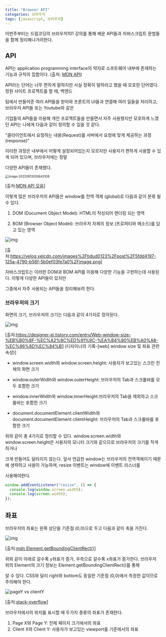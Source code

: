 ```yaml
---
title: "Browser API"
categories: 브라우저
tags: [javascript, 브라우저]
---
```


이번주부터는 드림코딩의 브라우저101 강의를 통해 배운 API들과 자바스크립트 문법들을 함께 정리해나가려한다.

## API

API는 application programming interface의 약자로 소프트웨어 내부에 존재하는 기능과 규칙의 집합이다. (출처: [MDN API](https://developer.mozilla.org/ko/docs/Glossary/API))

API라는 단어는 너무 편하게 말하지만 사실 정확히 말하라고 했을 때 모호한 단어였다. 청원 사이트 프로젝트를 할 때, 백엔드

팀에서 만들어준 여러 API들을 받아와 프론트의 UI들과 연결해 여러 일들을 처리하고, 브라우저 API들 또는 Youtube와 같은

기업들의 API들을 이용해 개인 프로젝트들을 만들면서 자주 사용했지만 모호하게 느꼈던 API는 나에게 다음과 같이 정의할 수 있을 것 같다.

"클라이언트에서 요청하는 내용(Request)를 서버에서 요청에 맞게 제공하는 과정(response)"

이러한 과정은 내부에서 어떻게 설정되어있는지 모르지만 사용자가 편하게 사용할 수 있게 되어 있으며, 브라우저에는 정말

다양한 API들이 존재했다.

<img src="C:\Users\juni2\projects\choi2021.github.io\choi2021.github.io\images\2022-09-12-TIL\image-20220913030643108.png" alt="image-20220913030643108" style="zoom:70%;" />

[출처:[MDN API 모음](https://developer.mozilla.org/ko/docs/Web/API#%EA%B0%99%EC%9D%B4_%EB%B3%B4%EA%B8%B0)]

이렇게 많은 브라우저의 API들은 window를 전역 객체 (global)로 다음과 같이 분류 될 수 있다.

1. DOM (Document Object Model): HTML이 작성되어 렌더링 되는 영역

2. BOM (Browser Object Model): 브라우저 자체의 정보 (프로퍼티와 메소드)를 담고 있는 영역

![img](https://velog.velcdn.com/images%2Ftjdud0123%2Fpost%2F5fdd4197-125a-4790-b56f-5b0ef03fe7a0%2Fimage.png)

[출처:https://velog.velcdn.com/images%2Ftjdud0123%2Fpost%2F5fdd4197-125a-4790-b56f-5b0ef03fe7a0%2Fimage.png]

자바스크립트는 이러한 DOM과 BOM API를 이용해 다양한 기능을 구현하는데 사용된다. 이렇게 다양한 API들이 있지만

그중에서 자주 사용되는 API들을 정리해보려 한다.

### 브라우저의 크기

화면의 크기, 브라우저의 크기는 다음과 같이 4가지로 정의된다.

![img](https://blog.kakaocdn.net/dn/bZHQoM/btqT18YjBgT/VPYwdvpvjXA1fekKhFOU6k/img.png)

[출처:https://designer-ej.tistory.com/entry/Web-window-size-%EB%B0%8F-%EC%A2%8C%ED%91%9C-%EA%B4%80%EB%A0%A8-%EC%86%8D%EC%84%B1 (디자이너의 기록-[web] window size 및 좌표 관련 속성)]

- window.screen.width와 window.screen.height: 사용자가 보고있는 스크린 전체의 화면 크기
- window.outerWidth와 window.outerHeight: 브라우저의 Tab과 스크롤바를 모두 포함한 크기

- window.innerWidth와 window.innerHeight:브라우저의 Tab을 제외하고 스크롤바는 포함한 크기

- document.documentElement.clientWidth와 document.documentElement.clientHeight: 브라우저의 Tab과 스크롤바를 포함한 크기

위와 같이 총 4가지로 정리할 수 있다. window.screen.width와 window.screen.height은 사용자의 모니터 크기와 같으므로 브라우저의 크기를 작게 하거나

크게 만들어도 달라지지 않는다. 앞서 언급한 window는 브라우저의 전역객체이기 때문에 생략하고 사용이 가능하며, resize 이벤트는 window에 이벤트 리스너를

사용해야한다.

```javascript
window.addEventListener("resize", () => {
  console.log(window.screen.width);
  console.log(screen.width);
});
```

## 좌표

브라우저의 좌표는 왼쪽 상단을 기준점 (0,0)으로 두고 다음과 같이 축을 가진다.

![img](https://developer.mozilla.org/ko/docs/Web/API/Element/getBoundingClientRect/element-box-diagram.png)

[출처:[mdn Element.getBoundingClientRect()](https://developer.mozilla.org/ko/docs/Web/API/Element/getBoundingClientRect)]

위와 같이 아래로 갈수록 y좌표가 증가, 우측으로 갈수록 x좌표가 증가한다. 브라우저 위의 Element의 크기 정보는 Element.getBoundingClientRect()를 통해

알 수 있다. CSS와 달리 right와 bottom도 동일한 기준점 (0,0)에서 측정한 값이므로 주의해야 한다.

![pageY vs clientY](https://i.stack.imgur.com/4C3no.png)

[출처:[stack-overflow](https://stackoverflow.com/questions/6073505/what-is-the-difference-between-screenx-y-clientx-y-and-pagex-y)]

브라우저에서의 위치를 표시할 때 두가지 종류의 좌표가 존재한다.

1. Page X와 Page Y: 전체 페이지 크기에서의 좌표
2. Client X와 Client Y: 사용자가 보고있는 viewport를 기준에서의 좌표
